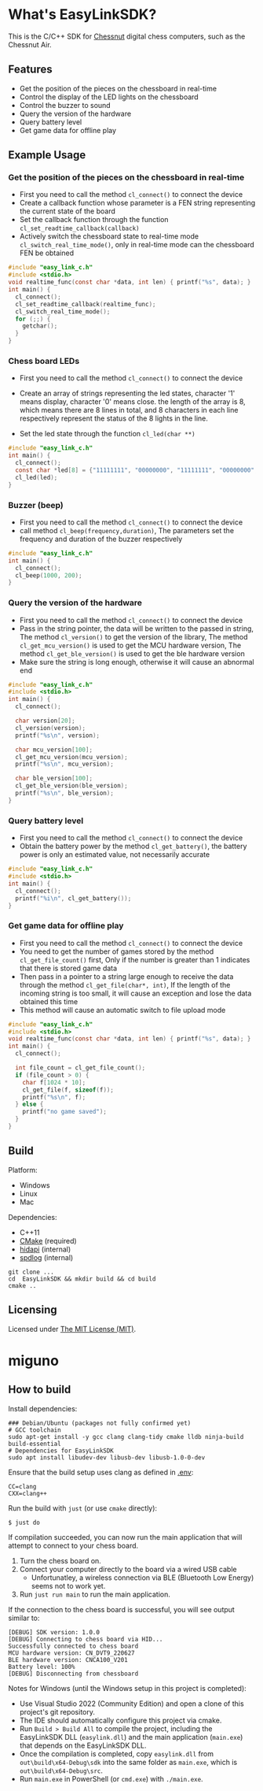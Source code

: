 # What's EasyLinkSDK?

This is the C/C++ SDK for [Chessnut](https://www.chessnutech.com/) digital
chess computers, such as the Chessnut Air.

## Features

- Get the position of the pieces on the chessboard in real-time
- Control the display of the LED lights on the chessboard
- Control the buzzer to sound
- Query the version of the hardware
- Query battery level
- Get game data for offline play

## Example Usage

### Get the position of the pieces on the chessboard in real-time

- First you need to call the method `cl_connect()` to connect the device
- Create a callback function whose parameter is a FEN string representing the current state of the board
- Set the callback function through the function `cl_set_readtime_callback(callback)`
- Actively switch the chessboard state to real-time mode `cl_switch_real_time_mode()`, only in real-time mode can the chessboard FEN be obtained

```c
#include "easy_link_c.h"
#include <stdio.h>
void realtime_func(const char *data, int len) { printf("%s", data); }
int main() {
  cl_connect();
  cl_set_readtime_callback(realtime_func);
  cl_switch_real_time_mode();
  for (;;) {
    getchar();
  }
}
```

### Chess board LEDs

- First you need to call the method `cl_connect()` to connect the device

- Create an array of strings representing the led states, character '1' means display, character '0' means close. the length of the array is 8, which means there are 8 lines in total, and 8 characters in each line respectively represent the status of the 8 lights in the line.
- Set the led state through the function `cl_led(char **)`

```c
#include "easy_link_c.h"
int main() {
  cl_connect();
  const char *led[8] = {"11111111", "00000000", "11111111", "00000000", "11111111", "00000000", "11111111", "00000000"};
  cl_led(led);
}
```

### Buzzer (beep)

- First you need to call the method `cl_connect()` to connect the device
- call method `cl_beep(frequency,duration)`, The parameters set the frequency and duration of the buzzer respectively

```c
#include "easy_link_c.h"
int main() {
  cl_connect();
  cl_beep(1000, 200);
}
```

### Query the version of the hardware

- First you need to call the method `cl_connect()` to connect the device
- Pass in the string pointer, the data will be written to the passed in string, The method `cl_version()` to get the version of the library, The method `cl_get_mcu_version()` is used to get the MCU hardware version, The method `cl_get_ble_version()` is used to get the ble hardware version
- Make sure the string is long enough, otherwise it will cause an abnormal end

```c
#include "easy_link_c.h"
#include <stdio.h>
int main() {
  cl_connect();

  char version[20];
  cl_version(version);
  printf("%s\n", version);

  char mcu_version[100];
  cl_get_mcu_version(mcu_version);
  printf("%s\n", mcu_version);

  char ble_version[100];
  cl_get_ble_version(ble_version);
  printf("%s\n", ble_version);
}
```

### Query battery level

- First you need to call the method `cl_connect()` to connect the device
- Obtain the battery power by the method `cl_get_battery()`, the battery power is only an estimated value, not necessarily accurate

```c
#include "easy_link_c.h"
#include <stdio.h>
int main() {
  cl_connect();
  printf("%i\n", cl_get_battery());
}
```

### Get game data for offline play

- First you need to call the method `cl_connect()` to connect the device
- You need to get the number of games stored by the method `cl_get_file_count()` first, Only if the number is greater than 1 indicates that there is stored game data
- Then pass in a pointer to a string large enough to receive the data through the method `cl_get_file(char*, int)`, If the length of the incoming string is too small, it will cause an exception and lose the data obtained this time
- This method will cause an automatic switch to file upload mode

```c
#include "easy_link_c.h"
#include <stdio.h>
void realtime_func(const char *data, int len) { printf("%s", data); }
int main() {
  cl_connect();

  int file_count = cl_get_file_count();
  if (file_count > 0) {
    char f[1024 * 10];
    cl_get_file(f, sizeof(f));
    printf("%s\n", f);
  } else {
    printf("no game saved");
  }
}
```

## Build

Platform:

- Windows
- Linux
- Mac

Dependencies:

- C++11
- [CMake](https://cmake.org) (required)
- [hidapi](https://github.com/libusb/hidapi) (internal)
- [spdlog](https://github.com/gabime/spdlog) (internal)

```shell
git clone ...
cd  EasyLinkSDK && mkdir build && cd build
cmake ..
```

## Licensing

Licensed under [The MIT License (MIT)](LICENSE).

# miguno

## How to build

Install dependencies:

```shell
### Debian/Ubuntu (packages not fully confirmed yet)
# GCC toolchain
sudo apt-get install -y gcc clang clang-tidy cmake lldb ninja-build build-essential
# Dependencies for EasyLinkSDK
sudo apt install libudev-dev libusb-dev libusb-1.0-0-dev
```

Ensure that the build setup uses clang as defined in [.env](.env):

```
CC=clang
CXX=clang++
```

Run the build with `just` (or use `cmake` directly):

```shell
$ just do
```

If compilation succeeded, you can now run the main application that will
attempt to connect to your chess board.

1. Turn the chess board on.
2. Connect your computer directly to the board via a wired USB cable
    * Unfortunatley, a wireless connection via BLE (Bluetooth Low Energy) seems
      not to work yet.
3. Run `just run main` to run the main application.

If the connection to the chess board is successful, you will see output similar to:

```
[DEBUG] SDK version: 1.0.0
[DEBUG] Connecting to chess board via HID...
Successfully connected to chess board
MCU hardware version: CN_DVT9_220627
BLE hardware version: CNCA100_V201
Battery level: 100%
[DEBUG] Disconnecting from chessboard
```

Notes for Windows (until the Windows setup in this project is completed):

* Use Visual Studio 2022 (Community Edition) and open a clone of this project's git repository.
* The IDE should automatically configure this project via cmake.
* Run `Build > Build All` to compile the project, including the EasyLinkSDK DLL (`easylink.dll`)
  and the main application (`main.exe`) that depends on the EasyLinkSDK DLL.
* Once the compilation is completed, copy `easylink.dll` from `out\build\x64-Debug\sdk` into
  the same folder as `main.exe`, which is `out\build\x64-Debug\src`.
* Run `main.exe` in PowerShell (or `cmd.exe`) with `./main.exe`.
